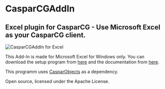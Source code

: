 # CasparCGAddIn
## Excel plugin for CasparCG - Use Microsoft Excel as your CasparCG client.
![CasparCGAddIn for Excel](https://user-images.githubusercontent.com/6048776/77230146-7923ad80-6b92-11ea-95d5-9e09828a8961.png)

This Add-In is made for Microsoft Excel for Windows only.
You can download the setup program from [here][1] and the documentation from [here][2].

This programm uses [CasparObjects][3] as a dependency.

Open source, licensed under the Apache License.

[1]: https://www.dropbox.com/s/kk8yqnc54lwvyxy/CasparCGAddInSetup.zip?dl=0 "Installer for MS Excel"
[2]: https://www.dropbox.com/s/zm2xc2ulyfrysf8/CasparCG_AddIn.pdf?dl=0 "Documentation"
[3]: https://github.com/didikunz/CasparObjects "CasparObjects Repository"
